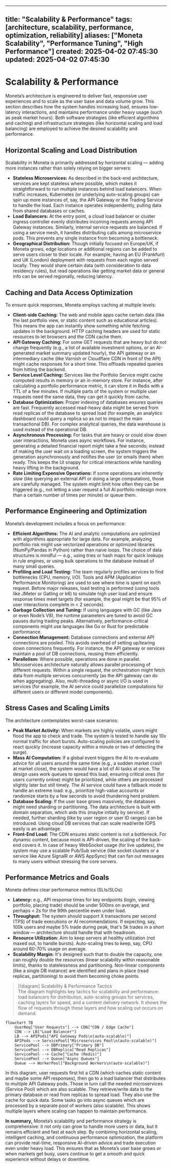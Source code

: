 
---
title: "Scalability & Performance"
tags: [architecture, scalability, performance, optimization, reliability]
aliases: ["Moneta Scalability", "Performance Tuning", "High Performance"]
created: 2025-04-02 07:45:30
updated: 2025-04-02 07:45:30
---
# Scalability & Performance

Moneta’s architecture is engineered to deliver fast, responsive user experiences and to scale as the user base and data volume grow. This section describes how the system handles increasing load, ensures low-latency interactions, and maintains performance under heavy usage (such as peak market hours). Both software strategies (like efficient algorithms and caching) and infrastructure strategies (like horizontal scaling and load balancing) are employed to achieve the desired scalability and performance.

## Horizontal Scaling and Load Distribution

Scalability in Moneta is primarily addressed by horizontal scaling — adding more instances rather than solely relying on bigger servers:
- **Stateless Microservices:** As described in the back-end architecture, services are kept stateless where possible, which makes it straightforward to run multiple instances behind load balancers. When traffic increases, Kubernetes (or underlying auto-scaling groups) can spin up more instances of, say, the API Gateway or the Trading Service to handle the load. Each instance operates independently, pulling data from shared databases or caches.
- **Load Balancers:** At the entry point, a cloud load balancer or cluster ingress controller evenly distributes incoming requests among API Gateway instances. Similarly, internal service requests are balanced. If using a service mesh, it handles distributing calls among microservice pods. This prevents any single instance from becoming a bottleneck.
- **Geographical Distribution:** Though initially focused on Europe/UK, if Moneta grows, edge locations or additional regions can be added to serve users closer to their locale. For example, having an EU (Frankfurt) and UK (London) deployment with requests from each region served locally. They would share certain data (with consideration to data residency rules), but read operations like getting market data or general info can be served regionally, reducing latency.

## Caching and Data Access Optimization

To ensure quick responses, Moneta employs caching at multiple levels:
- **Client-side Caching:** The web and mobile apps cache certain data (like the last portfolio view, or static content such as educational articles). This means the app can instantly show something while fetching updates in the background. HTTP caching headers are used for static resources to let browsers and the CDN cache them.
- **API Gateway Caching:** For some GET requests that are heavy but do not change frequently (e.g., a list of available investment options, or an AI-generated market summary updated hourly), the API gateway or an intermediary cache (like Varnish or Cloudflare CDN in front of the API) might cache responses for a short time. This offloads repeated queries from hitting the backend.
- **Service Level Caching:** Services like the Portfolio Service might cache computed results in memory or an in-memory store. For instance, after calculating a portfolio performance metric, it can store it in Redis with a TTL of a few minutes. If multiple parts of the system or multiple user requests need the same data, they can get it quickly from cache.
- **Database Optimization:** Proper indexing of databases ensures queries are fast. Frequently accessed read-heavy data might be served from read replicas of the database to spread load (for example, an analytics dashboard could query a replica so as not to impact the main transactional DB). For complex analytical queries, the data warehouse is used instead of the operational DB.
- **Asynchronous Processing:** For tasks that are heavy or could slow down user interactions, Moneta uses async workflows. For instance, generating a detailed financial report might take a few seconds; instead of making the user wait on a loading screen, the system triggers the generation asynchronously and notifies the user (or emails them) when ready. This keeps the UI snappy for critical interactions while handling heavy lifting in the background.
- **Rate Limiting Expensive Operations:** If some operations are inherently slow (like querying an external API or doing a large computation), those are carefully managed. The system might limit how often they can be triggered (e.g., not letting a user request a full AI portfolio redesign more than a certain number of times per minute) or queue them.

## Performance Engineering and Optimization

Moneta’s development includes a focus on performance:
- **Efficient Algorithms:** The AI and analytic computations are optimized with algorithms appropriate for large data. For example, analyzing portfolio risk might use vectorized operations or optimized libraries (NumPy/Pandas in Python) rather than naive loops. The choice of data structures is mindful — e.g., using tries or hash maps for quick lookups in rule engines, or using bulk operations to the database instead of many small queries.
- **Profiling and Load Testing:** The team regularly profiles services to find bottlenecks (CPU, memory, I/O). Tools and APM (Application Performance Monitoring) are used to see where time is spent on each request. Before major releases, load testing is performed (using tools like JMeter or Gatling or k6) to simulate high user load and ensure response times meet targets (for example, the goal might be that 95% of user interactions complete in < 2 seconds).
- **Garbage Collection and Tuning:** If using languages with GC (like Java or even Node’s V8), the runtime parameters are tuned to avoid GC pauses during trading peaks. Alternatively, performance-critical components might use languages like Go or Rust for predictable performance.
- **Connection Management:** Database connections and external API connections are pooled. This avoids overhead of setting up/tearing down connections frequently. For instance, the API gateway or services maintain a pool of DB connections, reusing them efficiently.
- **Parallelism:** Where possible, operations are done in parallel. Microservices architecture naturally allows parallel processing of different requests. Within a single request, the orchestration might fetch data from multiple services concurrently (as the API gateway can do when aggregating). Also, multi-threading or async I/O is used in services (for example, the AI service could parallelize computations for different users or different model components).
  
## Stress Cases and Scaling Limits

The architecture contemplates worst-case scenarios:
- **Peak Market Activity:** When markets are highly volatile, users might flood the app to check and trade. The system is tested to handle say 10x normal traffic for short bursts. Auto-scaling policies are configured to react quickly (increase capacity within a minute or two of detecting the surge).
- **Mass AI Computation:** If a global event triggers the AI to re-evaluate advice for all users around the same time (e.g., a sudden market crash at market close), the system would have a lot of AI tasks at once. The design uses work queues to spread this load, ensuring critical ones (for users currently online) might be prioritized, while others are processed slightly later but still timely. The AI service could have a fallback mode to handle an extreme load: e.g., prioritize high-value accounts or randomize starts by a few seconds to avoid thundering herd problem.
- **Database Scaling:** If the user base grows massively, the databases might need sharding or partitioning. The data architecture is built with domain separation, which aids this (maybe initially by service). If needed, further sharding (like by user region or user ID ranges) can be introduced. Using cloud DB services that can scale read/write IOPS easily is an advantage.
- **Front-End Load:** The CDN ensures static content is not a bottleneck. For dynamic content, because most is API-driven, the scaling of the back-end covers it. In case of heavy WebSocket usage (for live updates), the system may use a scalable Pub/Sub service (like socket clusters or a service like Azure SignalR or AWS AppSync) that can fan out messages to many users without stressing the core servers.

## Performance Metrics and Goals

Moneta defines clear performance metrics (SLIs/SLOs):
- **Latency:** e.g., API response times for key endpoints (login, viewing portfolio, placing trade) should be under 500ms on average, and perhaps < 2s for the 99th percentile even under load.
- **Throughput:** The system should support X transactions per second (TPS) of trade executions or AI recommendations. If expecting, say, 100k users and maybe 5% trade during peak, that's 5k trades in a short window — architecture should handle that with headroom.
- **Resource Utilization:** Aim to keep servers at healthy utilization (not maxed out, to handle bursts). Auto-scaling tries to keep, say, CPU around 60-70% usage on average.
- **Scalability Margin:** It's designed such that to double the capacity, one can roughly double the resources (linear scalability within reasonable limits), thanks to statelessness and partitioning. Non-linear components (like a single DB instance) are identified and plans in place (read replicas, partitioning) to avoid them becoming choke points.

> [!diagram] Scalability & Performance Tactics  
> The diagram highlights key tactics for scalability and performance: load balancers for distribution, auto-scaling groups for services, caching layers for speed, and a content delivery network. It shows the flow of requests through these layers and how scaling out occurs on demand.

```mermaid
flowchart TB
    UserReq["User Requests"] --> CDN["CDN / Edge Cache"]
    CDN --> LB["Load Balancer"]
    LB --> APIPods["API Gateway Pods\n(auto-scalable)"]
    APIPods --> ServicePool["Microservices Pool\n(auto-scalable)"]
    ServicePool --> DBPrimary["Primary DB"]
    ServicePool --> DBReplica["Read Replicas"]
    ServicePool --> Cache["Cache (Redis)"]
    ServicePool --> Queue["Async Queues"]
    Queue --> WorkerPool["Background Workers\n(auto-scalable)"]
```

In this diagram, user requests first hit a CDN (which caches static content and maybe some API responses), then go to a load balancer that distributes to multiple API Gateway pods. Those in turn call the needed microservices (Service Pool) which are also scalable. They retrieve/write data to the primary database or read from replicas to spread load. They also use the cache for quick data. Some tasks go into async queues which are processed by a separate pool of workers (also scalable). This shows multiple layers where scaling can happen to maintain performance.

**In summary,** Moneta’s scalability and performance strategy is comprehensive: it not only can grow to handle more users or data, but it remains efficient and fast at each step. By combining horizontal scaling, intelligent caching, and continuous performance optimization, the platform can provide real-time, responsive AI-driven advice and trade execution even under heavy load. This ensures that as Moneta’s user base grows or when markets get busy, users continue to get a smooth and quick experience without delays or downtime.